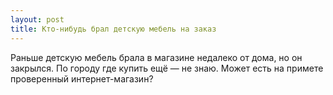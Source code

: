 ```yaml
---
layout: post 
title: Кто-нибудь брал детскую мебель на заказ 
--- 
```

Раньше детскую мебель брала в магазине недалеко от дома, но он закрылся. По городу где купить ещё — не знаю. Может есть на примете проверенный интернет-магазин?